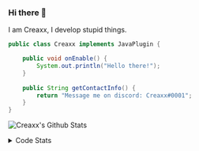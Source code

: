 ### Hi there 👋

I am Creaxx, I develop stupid things. 

```java
public class Creaxx implements JavaPlugin {

    public void onEnable() {
        System.out.println("Hello there!");
    }
    
    public String getContactInfo() {
        return "Message me on discord: Creaxx#0001";
    }
}
```

![Creaxx's Github Stats](https://github-readme-stats.vercel.app/api?username=CreaxxOG&show_icons=true&theme=dark&count_private=true)

<details>
  <summary>Code Stats</summary>

<!--START_SECTION:waka-->
![Lines of code](https://img.shields.io/badge/From%20Hello%20World%20I%27ve%20Written-27190%20lines%20of%20code-blue)

**🐱 My GitHub Data** 

> 🏆 194 Contributions in the Year 2021
 > 
> 📦 372.2 kB Used in GitHub's Storage 
 > 
> 🚫 Not Opted to Hire
 > 
> 📜 1 Public Repository 
 > 
> 🔑 4 Private Repositories  
 > 
**I'm an Early 🐤** 

```text
🌞 Morning    19 commits     ██░░░░░░░░░░░░░░░░░░░░░░░   11.38% 
🌆 Daytime    70 commits     ██████████░░░░░░░░░░░░░░░   41.92% 
🌃 Evening    73 commits     ███████████░░░░░░░░░░░░░░   43.71% 
🌙 Night      5 commits      ░░░░░░░░░░░░░░░░░░░░░░░░░   2.99%

```
📅 **I'm Most Productive on Saturday** 

```text
Monday       25 commits     ███░░░░░░░░░░░░░░░░░░░░░░   14.97% 
Tuesday      20 commits     ███░░░░░░░░░░░░░░░░░░░░░░   11.98% 
Wednesday    20 commits     ███░░░░░░░░░░░░░░░░░░░░░░   11.98% 
Thursday     14 commits     ██░░░░░░░░░░░░░░░░░░░░░░░   8.38% 
Friday       30 commits     ████░░░░░░░░░░░░░░░░░░░░░   17.96% 
Saturday     34 commits     █████░░░░░░░░░░░░░░░░░░░░   20.36% 
Sunday       24 commits     ███░░░░░░░░░░░░░░░░░░░░░░   14.37%

```


📊 **This Week I Spent My Time On** 

```text
💬 Programming Languages: 
Java                     9 hrs 20 mins       ██████████████████████░░░   88.72% 
YAML                     42 mins             █░░░░░░░░░░░░░░░░░░░░░░░░   6.68% 
XML                      29 mins             █░░░░░░░░░░░░░░░░░░░░░░░░   4.6% 
Other                    0 secs              ░░░░░░░░░░░░░░░░░░░░░░░░░   0.0%

🔥 Editors: 
IntelliJ                 10 hrs 32 mins      █████████████████████████   100.0%

```

**I Mostly Code in Java** 

```text
Java                     3 repos             ██████████████████░░░░░░░   75.0% 
EJS                      1 repo              ██████░░░░░░░░░░░░░░░░░░░   25.0%

```



 Last Updated on 16/10/2021
<!--END_SECTION:waka-->
</details>

